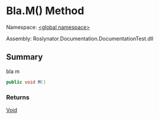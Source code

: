 # Bla\.M\(\) Method

Namespace: [\<global namespace>](../../README.md)

Assembly: Roslynator\.Documentation\.DocumentationTest\.dll

## Summary

bla m

```csharp
public void M()
```

### Returns

[Void](https://docs.microsoft.com/en-us/dotnet/api/system.void)

